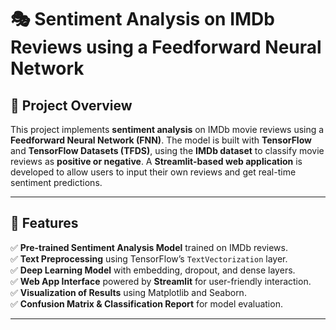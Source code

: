 # 🎭 Sentiment Analysis on IMDb Reviews using a Feedforward Neural Network  

## 📌 Project Overview  
This project implements **sentiment analysis** on IMDb movie reviews using a **Feedforward Neural Network (FNN)**. The model is built with **TensorFlow** and **TensorFlow Datasets (TFDS)**, using the **IMDb dataset** to classify movie reviews as **positive or negative**. A **Streamlit-based web application** is developed to allow users to input their own reviews and get real-time sentiment predictions.  

---

## 🚀 Features  
✅ **Pre-trained Sentiment Analysis Model** trained on IMDb reviews.  
✅ **Text Preprocessing** using TensorFlow’s `TextVectorization` layer.  
✅ **Deep Learning Model** with embedding, dropout, and dense layers.  
✅ **Web App Interface** powered by **Streamlit** for user-friendly interaction.  
✅ **Visualization of Results** using Matplotlib and Seaborn.  
✅ **Confusion Matrix & Classification Report** for model evaluation.  

---

